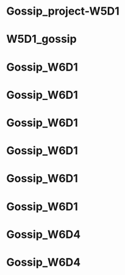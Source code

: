 # Gossip_project-W5D1
# W5D1_gossip
# Gossip_W6D1
# Gossip_W6D1
# Gossip_W6D1
# Gossip_W6D1
# Gossip_W6D1
# Gossip_W6D1
# Gossip_W6D4
# Gossip_W6D4
